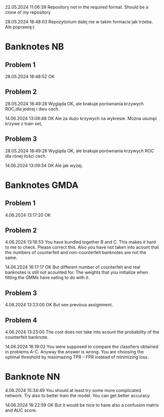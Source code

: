 22.05.2024 11:06:39
Repository not in the required format. Should be a clone of my repository

28.05.2024 18:48:03 
Repozytorium dalej nie w takim formacie jak trzeba. Ale poprawię:) 

# Banknotes NB

## Problem 1

28.05.2024 18:48:52 OK

## Problem 2

28.05.2024 18:49:28
Wygląda OK, ale brakuje porównania krzywych ROC,dla jednej i dwu cech. 

14.06.2024 13:08:48 OK
Ale za dużo krzywych na wykresie. Można usunąć krzywe z train set,

## Problem 3

28.05.2024 18:49:28
Wygląda OK, ale brakuje porównania krzywych ROC dla rónej ilości cech. 

14.06.2024 13:09:34 OK
Ale jak wyżej.

# Banknotes GMDA 

## Problem 1

4.06.2024 13:17:20 OK

## Problem 2

4.06.2024 13:18:53
You have bundled together B and C. This makes it hard to me to check. Please correct this. Also you have not taken into acount that the numbers of counterfeit and non-counterfeit banknotes are not the same.  

14.06.2024 16:17:17 OK
But different number of counterfeit and real banknotes is still not acounted for. The weights that you initialize when fitting the GMMs have nating to do with it. 

## Problem 3

4.06.2024 13:23:00 OK
But see previous assignment. 

## Problem 4

4.06.2024 13:25:00
The cost does not take into acount the probability of the counterfeit banknote. 


14.06.2024 16:19:02 
You were supposed to compare the classfiers obtained in problems A-C.
Anyway the answer is wrong. You are choosing the optimal threshold by maximazing TPR – FPR instead of minimizing loss. 

# Banknote NN

4.06.2024 15:34:49
You should at least try some more complicated network.
Try also to better train the model. You can get better accuracy.

14.06.2024 16:22:59 OK
But it would be nice to have also a confusion matrix and AUC score. 
